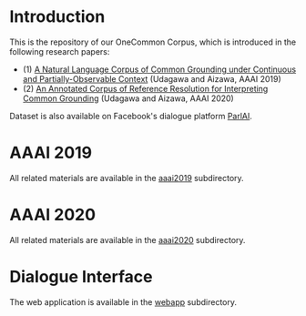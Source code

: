 # Introduction

This is the repository of our OneCommon Corpus, which is introduced in the following research papers:

* (1) [A Natural Language Corpus of Common Grounding under Continuous and Partially-Observable Context](https://aaai.org/ojs/index.php/AAAI/article/view/4694) (Udagawa and Aizawa, AAAI 2019)
* (2) [An Annotated Corpus of Reference Resolution for Interpreting Common Grounding](https://aaai.org/ojs/index.php/AAAI/article/view/6442) (Udagawa and Aizawa, AAAI 2020)

Dataset is also available on Facebook's dialogue platform [ParlAI](https://github.com/facebookresearch/ParlAI/tree/master/parlai/tasks/onecommon).

# AAAI 2019

All related materials are available in the [aaai2019](https://github.com/Alab-NII/onecommon/tree/master/aaai2019) subdirectory.

# AAAI 2020

All related materials are available in the [aaai2020](https://github.com/Alab-NII/onecommon/tree/master/aaai2020) subdirectory.

# Dialogue Interface

The web application is available in the [webapp](https://github.com/Alab-NII/onecommon/tree/master/webapp) subdirectory.
